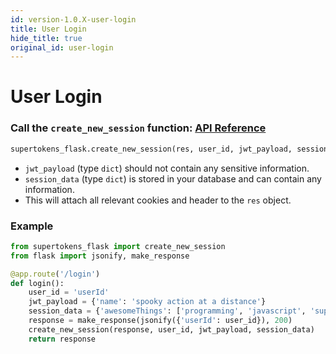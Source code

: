 ```yaml
---
id: version-1.0.X-user-login
title: User Login
hide_title: true
original_id: user-login
---
```


# User Login

### Call the `create_new_session` function: [API Reference](../api-reference/create-new-session)
```python
supertokens_flask.create_new_session(res, user_id, jwt_payload, session_data);
```
- `jwt_payload` (type `dict`) should not contain any sensitive information.
- `session_data` (type `dict`) is stored in your database and can contain any information.
- This will attach all relevant cookies and header to the `res` object.

<div class="divider"></div> 

### Example
```python
from supertokens_flask import create_new_session
from flask import jsonify, make_response

@app.route('/login')
def login():
    user_id = 'userId'
    jwt_payload = {'name': 'spooky action at a distance'}
    session_data = {'awesomeThings': ['programming', 'javascript', 'supertokens']}
    response = make_response(jsonify({'userId': user_id}), 200)
    create_new_session(response, user_id, jwt_payload, session_data)
    return response
```
